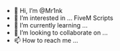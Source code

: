 - 👋 Hi, I’m @Mr1nk
- 👀 I’m interested in ... FiveM Scripts
- 🌱 I’m currently learning ... 
- 💞️ I’m looking to collaborate on ...
- 📫 How to reach me ...

<!---
Mr1nk/Mr1nk is a ✨ special ✨ repository because its `README.md` (this file) appears on your GitHub profile.
You can click the Preview link to take a look at your changes.
--->
